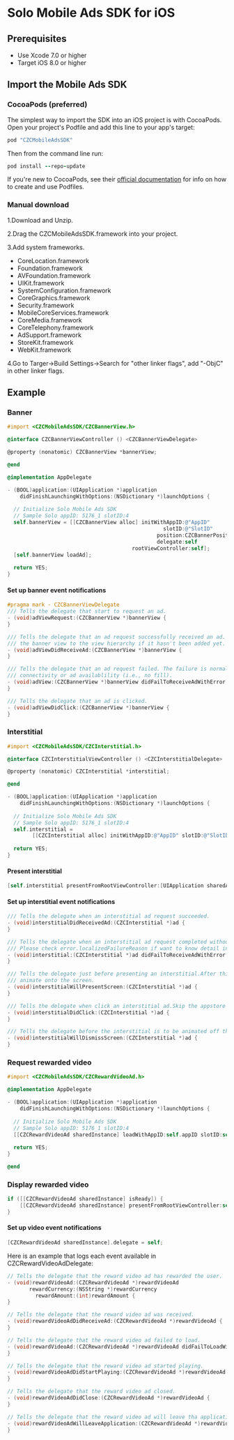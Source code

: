 # Solo Mobile Ads SDK for iOS
## Prerequisites
   * Use Xcode 7.0 or higher
   * Target iOS 8.0 or higher

## Import the Mobile Ads SDK
### CocoaPods (preferred)
The simplest way to import the SDK into an iOS project is with CocoaPods. Open your project's Podfile and add this line to your app's target:
```ruby
pod "CZCMobileAdsSDK" 
```
Then from the command line run:
```ruby
pod install --repo-update
```
If you're new to CocoaPods, see their [official documentation](https://guides.cocoapods.org/using/using-cocoapods.html) for info on how to create and use Podfiles.

### Manual download
1.Download and Unzip.

2.Drag the CZCMobileAdsSDK.framework into your project.

3.Add system frameworks.
  * CoreLocation.framework
  * Foundation.framework
  * AVFoundation.framework
  * UIKit.framework
  * SystemConfiguration.framework
  * CoreGraphics.framework
  * Security.framework
  * MobileCoreServices.framework
  * CoreMedia.framework
  * CoreTelephony.framework
  * AdSupport.framework
  * StoreKit.framework
  * WebKit.framework
  
4.Go to Targer->Build Settings->Search for "other linker flags", add "-ObjC" in other linker flags.
## Example
### Banner
```Objective-C
#import <CZCMobileAdsSDK/CZCBannerView.h>

@interface CZCBannerViewController () <CZCBannerViewDelegate>

@property (nonatomic) CZCBannerView *bannerView;

@end

@implementation AppDelegate

- (BOOL)application:(UIApplication *)application
    didFinishLaunchingWithOptions:(NSDictionary *)launchOptions {
    
  // Initialize Solo Mobile Ads SDK
  // Sample Solo appID: 5176_1 slotID:4
  self.bannerView = [[CZCBannerView alloc] initWithAppID:@"AppID"
                                                  slotID:@"SlotID"
                                                position:CZCBannerPositionBottom
                                                delegate:self
                                        rootViewController:self];
  [self.bannerView loadAd];
  
  return YES;
}

```

#### Set up banner event notifications
```Objective-C
#pragma mark - CZCBannerViewDelegate
/// Tells the delegate that start to request an ad.
- (void)adViewRequest:(CZCBannerView *)bannerView {
}

/// Tells the delegate that an ad request successfully received an ad. The delegate may want to add
/// the banner view to the view hierarchy if it hasn't been added yet.
- (void)adViewDidReceiveAd:(CZCBannerView *)bannerView {
}

/// Tells the delegate that an ad request failed. The failure is normally due to network
/// connectivity or ad availablility (i.e., no fill).
- (void)adView:(CZCBannerView *)bannerView didFailToReceiveAdWithError:(NSError *)error {
}

/// Tells the delegate that an ad is clicked.
- (void)adViewDidClick:(CZCBannerView *)bannerView {
}
```

### Interstitial
```Objective-C
#import <CZCMobileAdsSDK/CZCInterstitial.h>

@interface CZCInterstitialViewController () <CZCInterstitialDelegate>

@property (nonatomic) CZCInterstitial *interstitial;

@end

- (BOOL)application:(UIApplication *)application
    didFinishLaunchingWithOptions:(NSDictionary *)launchOptions {
    
  // Initialize Solo Mobile Ads SDK
  // Sample Solo appID: 5176_1 slotID:4
  self.interstitial =
        [[CZCInterstitial alloc] initWithAppID:@"AppID" slotID:@"SlotID" delegate:self];
  
  return YES;
}

```

#### Present interstitial
```Objective-C
[self.interstitial presentFromRootViewController:[UIApplication sharedApplication].keyWindow.rootViewController];
```

#### Set up interstitial event notifications
```Objective-C
/// Tells the delegate when an interstitial ad request succeeded.
- (void)interstitialDidReceivedAd:(CZCInterstitial *)ad {
}

/// Tells the delegate when an interstitial ad request completed without an interstitial to show.
/// Please check error.localizedFailureReason if want to know detail info.
- (void)interstitial:(CZCInterstitial *)ad didFailToReceiveAdWithError:(NSError *)error {
}

/// Tells the delegate just before presenting an interstitial.After this method finishes the interstitial will
/// animate onto the screen.
- (void)interstitialWillPresentScreen:(CZCInterstitial *)ad {
}

/// Tells the delegate when click an interstitial ad.Skip the appstore after this method finishes.
- (void)interstitialDidClick:(CZCInterstitial *)ad {
}

/// Tells the delegate before the interstitial is to be animated off the screen.
- (void)interstitialWillDismissScreen:(CZCInterstitial *)ad {
}
```

### Request rewarded video
```Objective-C
#import <CZCMobileAdsSDK/CZCRewardVideoAd.h>

@implementation AppDelegate

- (BOOL)application:(UIApplication *)application
    didFinishLaunchingWithOptions:(NSDictionary *)launchOptions {
    
  // Initialize Solo Mobile Ads SDK
  // Sample Solo appID: 5176_1 slotID:4
  [[CZCRewardVideoAd sharedInstance] loadWithAppID:self.appID slotID:self.slotID];
  
  return YES;
}

@end
```
### Display rewarded video
```Objective-C
if ([[CZCRewardVideoAd sharedInstance] isReady]) {
    [[CZCRewardVideoAd sharedInstance] presentFromRootViewController:self];
}
```

#### Set up video event notifications
```Objective-C
[CZCRewardVideoAd sharedInstance].delegate = self;
```
Here is an example that logs each event available in CZCRewardVideoAdDelegate:
```Objective-C
// Tells the delegate that the reward video ad has rewarded the user.
- (void)rewardVideoAd:(CZCRewardVideoAd *)rewardVideoAd
       rewardCurrency:(NSString *)rewardCurrency
         rewardAmount:(int)rewardAmount {
}

// Tells the delegate that the reward video ad was received.
- (void)rewardVideoAdDidReceiveAd:(CZCRewardVideoAd *)rewardVideoAd {
}

// Tells the delegate that the reward video ad failed to load.
- (void)rewardVideoAd:(CZCRewardVideoAd *)rewardVideoAd didFailToLoadWithError:(NSError *)error {
}

// Tells the delegate that the reward video ad started playing.
- (void)rewardVideoAdDidStartPlaying:(CZCRewardVideoAd *)rewardVideoAd {
}

// Tells the delegate that the reward video ad closed.
- (void)rewardVideoAdDidClose:(CZCRewardVideoAd *)rewardVideoAd {
}

// Tells the delegate that the reward video ad will leave tha application.
- (void)rewardVideoAdWillLeaveApplication:(CZCRewardVideoAd *)rewardVideoAd {
}
```

